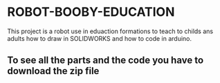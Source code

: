 # ROBOT-BOOBY-EDUCATION

This project is a robot use in eduaction formations to teach to childs ans adults how to draw in SOLIDWORKS and how to code in arduino.


## To see all the parts and the code you have to download the zip file 

